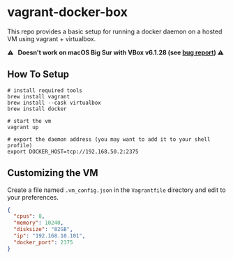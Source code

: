 # vagrant-docker-box
This repo provides a basic setup for running a docker daemon on a hosted VM using vagrant + virtualbox.

**:warning: &nbsp; Doesn't work on macOS Big Sur with VBox v6.1.28 (see [bug report](https://www.virtualbox.org/ticket/20626))&nbsp;:warning:**


## How To Setup
```
# install required tools
brew install vagrant
brew install --cask virtualbox
brew install docker

# start the vm
vagrant up

# export the daemon address (you may want to add it to your shell profile)
export DOCKER_HOST=tcp://192.168.50.2:2375
```

## Customizing the VM
Create a file named `.vm_config.json` in the `Vagrantfile` directory and edit to your preferences.

```json
{
  "cpus": 8,
  "memory": 10240,
  "disksize": "82GB",
  "ip": "192.168.10.101",
  "docker_port": 2375
}
```

